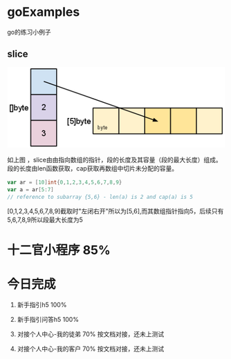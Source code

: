 # goExamples
go的练习小例子



## slice

![切片](resources/slice.png)

如上图 ，slice由由指向数组的指针，段的长度及其容量（段的最大长度）组成。段的长度由len函数获取，cap获取再数组中切片未分配的容量。

```go
var ar = [10]int{0,1,2,3,4,5,6,7,8,9}
var a = ar[5:7] 
// reference to subarray {5,6} - len(a) is 2 and cap(a) is 5 
```
[0,1,2,3,4,5,6,7,8,9]截取时"左闭右开"所以为[5,6],而其数组指针指向5，后续只有5,6,7,8,9所以段最大长度为5

# 十二官小程序       85%

今日完成
=====
1. 新手指引h5      100%  

2. 新手指引问答h5  100%

3. 对接个人中心-我的徒弟  70% 按文档对接，还未上测试

4. 对接个人中心-我的客户  70% 按文档对接，还未上测试
    

